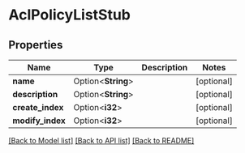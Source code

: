 # AclPolicyListStub

## Properties

Name | Type | Description | Notes
------------ | ------------- | ------------- | -------------
**name** | Option<**String**> |  | [optional]
**description** | Option<**String**> |  | [optional]
**create_index** | Option<**i32**> |  | [optional]
**modify_index** | Option<**i32**> |  | [optional]

[[Back to Model list]](../README.md#documentation-for-models) [[Back to API list]](../README.md#documentation-for-api-endpoints) [[Back to README]](../README.md)


